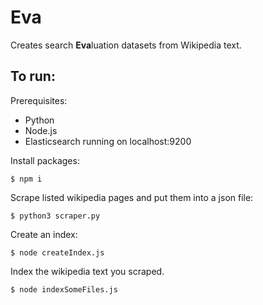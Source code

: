 # Eva

Creates search **Eva**luation datasets from Wikipedia text.

## To run:

Prerequisites:

- Python
- Node.js
- Elasticsearch running on localhost:9200

Install packages:

`$ npm i`

Scrape listed wikipedia pages and put them into a json file:

`$ python3 scraper.py`

Create an index:

`$ node createIndex.js`

Index the wikipedia text you scraped.

`$ node indexSomeFiles.js`
